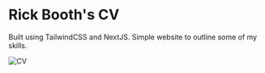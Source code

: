 # Rick Booth's CV

Built using TailwindCSS and NextJS. Simple website to outline some of my skills.

![CV](https://user-images.githubusercontent.com/11819124/121420262-c42b0b80-c964-11eb-8d86-e4a9f31f98b6.png)
